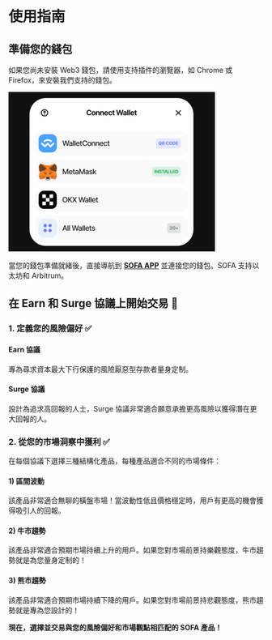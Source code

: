 # 使用指南

## 準備您的錢包

如果您尚未安裝 Web3 錢包，請使用支持插件的瀏覽器，如 Chrome 或 Firefox，來安裝我們支持的錢包。

![](../../static/X26obcTsxo9MvXxLWr1uQh1psFg.png)

當您的錢包準備就緒後，直接導航到 [**SOFA APP**](https://earn.sofa.org/products) 並連接您的錢包。SOFA 支持以太坊和 Arbitrum。

## 在 Earn 和 Surge 協議上開始交易 📢

### 1. 定義您的風險偏好 ✅

#### **Earn 協議**

專為尋求資本最大下行保護的風險厭惡型存款者量身定制。

#### **Surge 協議**

設計為追求高回報的人士，Surge 協議非常適合願意承擔更高風險以獲得潛在更大回報的人。

### 2. 從您的市場洞察中獲利 ✅

在每個協議下選擇三種結構化產品，每種產品適合不同的市場條件：

#### 1) 區間波動

該產品非常適合無聊的橫盤市場！當波動性低且價格穩定時，用戶有更高的機會獲得吸引人的回報。

#### 2) 牛市趨勢

該產品非常適合預期市場持續上升的用戶。如果您對市場前景持樂觀態度，牛市趨勢就是為您量身定制的！

#### 3) 熊市趨勢

該產品非常適合預期市場持續下降的用戶。如果您對市場前景持悲觀態度，熊市趨勢就是專為您設計的！

**現在，選擇並交易與您的風險偏好和市場觀點相匹配的 SOFA 產品！**